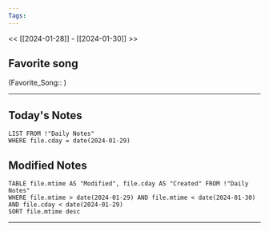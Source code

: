 ```yaml
---
Tags:
---
```

<< [[2024-01-28]] - [[2024-01-30]] >>
## Favorite song
(Favorite_Song:: )

___
## Today's Notes
```dataview
LIST FROM !"Daily Notes"
WHERE file.cday = date(2024-01-29)
```
## Modified Notes
```dataview
TABLE file.mtime AS "Modified", file.cday AS "Created" FROM !"Daily Notes" 
WHERE file.mtime > date(2024-01-29) AND file.mtime < date(2024-01-30) AND file.cday < date(2024-01-29)
SORT file.mtime desc
```
___
